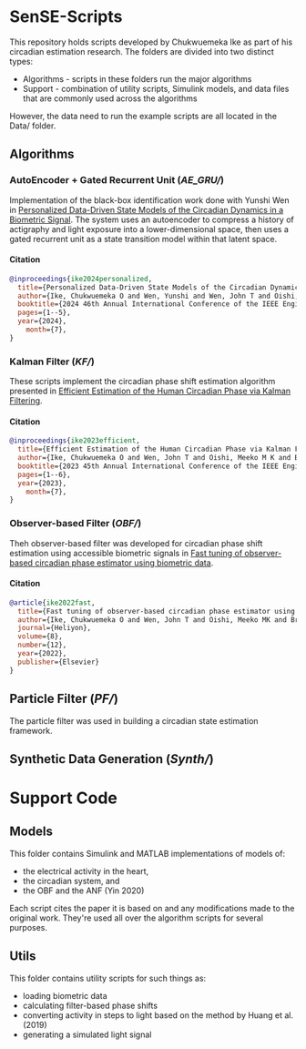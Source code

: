 # SenSE-Scripts
This repository holds scripts developed by Chukwuemeka Ike as part of his circadian estimation research. The folders are divided into two distinct types:
* Algorithms - scripts in these folders run the major algorithms
* Support - combination of utility scripts, Simulink models, and data files that are commonly used across the algorithms


However, the data need to run the example scripts are all located in the Data/ folder. 




## Algorithms
### AutoEncoder + Gated Recurrent Unit (*AE_GRU/*)
Implementation of the black-box identification work done with Yunshi Wen in [Personalized Data-Driven State Models of the Circadian Dynamics in a Biometric Signal](). The system uses an autoencoder to compress a history of actigraphy and light exposure into a lower-dimensional space, then uses a gated recurrent unit as a state transition model within that latent space.

#### Citation
```bibtex
@inproceedings{ike2024personalized,
  title={Personalized Data-Driven State Models of the Circadian Dynamics in a Biometric Signal},
  author={Ike, Chukwuemeka O and Wen, Yunshi and Wen, John T and Oishi, Meeko M K and Brown, Lee K and Julius, A Agung},
  booktitle={2024 46th Annual International Conference of the IEEE Engineering in Medicine \& Biology Society (EMBC)},
  pages={1--5},
  year={2024},
    month={7},
}
```

### Kalman Filter (*KF/*)
These scripts implement the circadian phase shift estimation algorithm presented in [Efficient Estimation of the Human Circadian Phase via Kalman Filtering](https://scholar.google.com/citations?view_op=view_citation&hl=en&user=kgLMmEIAAAAJ&citation_for_view=kgLMmEIAAAAJ:UeHWp8X0CEIC). 

#### Citation
```bibtex
@inproceedings{ike2023efficient,
  title={Efficient Estimation of the Human Circadian Phase via Kalman Filtering},
  author={Ike, Chukwuemeka O and Wen, John T and Oishi, Meeko M K and Brown, Lee K and Julius, A Agung},
  booktitle={2023 45th Annual International Conference of the IEEE Engineering in Medicine \& Biology Society (EMBC)},
  pages={1--6},
  year={2023},
    month={7},
}
```
### Observer-based Filter (*OBF/*)
Theh observer-based filter was developed for circadian phase shift estimation using accessible biometric signals in [Fast tuning of observer-based circadian phase estimator using biometric data](https://scholar.google.com/citations?view_op=view_citation&hl=en&user=kgLMmEIAAAAJ&citation_for_view=kgLMmEIAAAAJ:d1gkVwhDpl0C).

#### Citation
``` bibtex
@article{ike2022fast,
  title={Fast tuning of observer-based circadian phase estimator using biometric data},
  author={Ike, Chukwuemeka O and Wen, John T and Oishi, Meeko MK and Brown, Lee K and Julius, A Agung},
  journal={Heliyon},
  volume={8},
  number={12},
  year={2022},
  publisher={Elsevier}
}
```

## Particle Filter (*PF/*)
The particle filter was used in building a circadian state estimation framework.

## Synthetic Data Generation (*Synth/*)




# Support Code
## Models
This folder contains Simulink and MATLAB implementations of models of:
* the electrical activity in the heart,
* the circadian system, and
* the OBF and the ANF (Yin 2020)

Each script cites the paper it is based on and any modifications made to the original work. They're used all over the algorithm scripts for several purposes.


## Utils
This folder contains utility scripts for such things as:
* loading biometric data
* calculating filter-based phase shifts
* converting activity in steps to light based on the method by Huang et al. (2019)
* generating a simulated light signal

